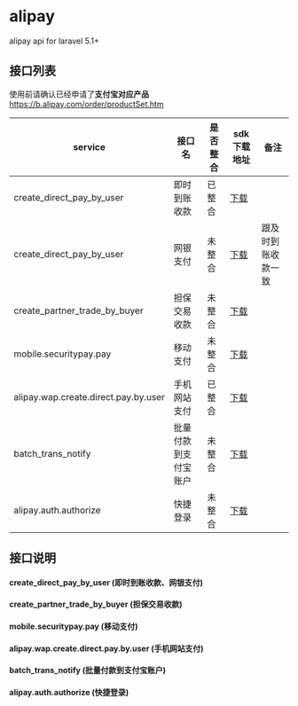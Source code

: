 # alipay
alipay api for laravel 5.1+

## 接口列表
使用前请确认已经申请了**支付宝对应产品** https://b.alipay.com/order/productSet.htm

service|接口名|是否整合|sdk下载地址|备注
---|---|---|---|---
create_direct_pay_by_user|即时到账收款|已整合|[下载](http://download.alipay.com/public/api/base/alipaydirect.zip)|
create_direct_pay_by_user|网银支付|未整合|[下载]( http://download.alipay.com/public/api/base/alipaydirect_bankpay_single.zip)|跟及时到账收款一致
create_partner_trade_by_buyer|担保交易收款|未整合|[下载](http://download.alipay.com/public/api/base/alipayescow.zip)|
mobile.securitypay.pay|移动支付|未整合|[下载](http://download.alipay.com/public/api/base/WS_MOBILE_PAY_SDK_BASE.zip)|
alipay.wap.create.direct.pay.by.user|手机网站支付|已整合|[下载](http://download.alipay.com/public/api/base/alipaywapdirect.zip)|
batch_trans_notify|批量付款到支付宝账户|未整合|[下载](http://download.alipay.com/public/api/base/alipaytranspay.zip)|
alipay.auth.authorize|快捷登录|未整合|[下载](http://download.alipay.com/public/api/base/alipayfastlogin.zip)|

## 接口说明

#### create_direct_pay_by_user (即时到账收款、网银支付)

#### create_partner_trade_by_buyer (担保交易收款)

#### mobile.securitypay.pay (移动支付)

#### alipay.wap.create.direct.pay.by.user (手机网站支付)

#### batch_trans_notify (批量付款到支付宝账户)

#### alipay.auth.authorize (快捷登录)

